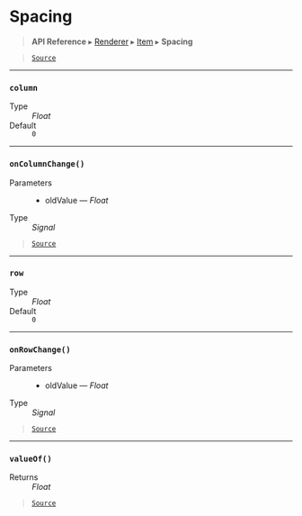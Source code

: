 # Spacing

> **API Reference** ▸ [Renderer](/api/renderer.md) ▸ [Item](/api/renderer-item.md) ▸ **Spacing**

<!-- toc -->

> [`Source`](https:/github.com/Neft-io/neft/blob/f9c128ccb37aa79380c961e878cd76ec9e79c99e/src/renderer/types/basics/item/spacing.litcoffee)


* * * 

### `column`

<dl><dt>Type</dt><dd><i>Float</i></dd><dt>Default</dt><dd><code>0</code></dd></dl>


* * * 

### `onColumnChange()`

<dl><dt>Parameters</dt><dd><ul><li>oldValue — <i>Float</i></li></ul></dd><dt>Type</dt><dd><i>Signal</i></dd></dl>


> [`Source`](https:/github.com/Neft-io/neft/blob/f9c128ccb37aa79380c961e878cd76ec9e79c99e/src/renderer/types/basics/item/spacing.litcoffee#signal-spacingoncolumnchangefloat-oldvalue)


* * * 

### `row`

<dl><dt>Type</dt><dd><i>Float</i></dd><dt>Default</dt><dd><code>0</code></dd></dl>


* * * 

### `onRowChange()`

<dl><dt>Parameters</dt><dd><ul><li>oldValue — <i>Float</i></li></ul></dd><dt>Type</dt><dd><i>Signal</i></dd></dl>


> [`Source`](https:/github.com/Neft-io/neft/blob/f9c128ccb37aa79380c961e878cd76ec9e79c99e/src/renderer/types/basics/item/spacing.litcoffee#signal-spacingonrowchangefloat-oldvalue)


* * * 

### `valueOf()`

<dl><dt>Returns</dt><dd><i>Float</i></dd></dl>


> [`Source`](https:/github.com/Neft-io/neft/blob/f9c128ccb37aa79380c961e878cd76ec9e79c99e/src/renderer/types/basics/item/spacing.litcoffee#float-spacingvalueof)


